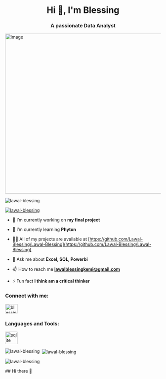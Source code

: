 <h1 align="center">Hi 👋, I'm Blessing</h1>
<h3 align="center">A passionate Data Analyst</h3>
<img width="845" height="515" alt="image" src="https://github.com/user-attachments/assets/9d77feb1-3c2b-4c5d-aaee-0dcea002f97b" />

<p align="left"> <img src="https://komarev.com/ghpvc/?username=lawal-blessing&label=Profile%20views&color=0e75b6&style=flat" alt="lawal-blessing" /> </p>

<p align="left"> <a href="https://github.com/ryo-ma/github-profile-trophy"><img src="https://github-profile-trophy.vercel.app/?username=lawal-blessing" alt="lawal-blessing" /></a> </p>

- 🔭 I’m currently working on **my final project**

- 🌱 I’m currently learning **Phyton**

- 👨‍💻 All of my projects are available at [https://github.com/Lawal-Blessing/Lawal-Blessing](https://github.com/Lawal-Blessing/Lawal-Blessing)

- 💬 Ask me about **Excel, SQL, Powerbi**

- 📫 How to reach me **lawalblessingkemi@gmail.com**

- ⚡ Fun fact **I think am a critical thinker**

<h3 align="left">Connect with me:</h3>
<p align="left">
<a href=["https://linkedin.com/in/blessing lawal"](https://www.linkedin.com/in/blessing-lawal-270a53355) target="blank"><img align="center" src="https://raw.githubusercontent.com/rahuldkjain/github-profile-readme-generator/master/src/images/icons/Social/linked-in-alt.svg" alt="blessing lawal" height="30" width="40" /></a>
</p>

<h3 align="left">Languages and Tools:</h3>
<p align="left"> <a href="https://www.sqlite.org/" target="_blank" rel="noreferrer"> <img src="https://www.vectorlogo.zone/logos/sqlite/sqlite-icon.svg" alt="sqlite" width="40" height="40"/> </a> </p>

<p><img align="left" src="https://github-readme-stats.vercel.app/api/top-langs?username=lawal-blessing&show_icons=true&locale=en&layout=compact" alt="lawal-blessing" /></p>

<p>&nbsp;<img align="center" src="https://github-readme-stats.vercel.app/api?username=lawal-blessing&show_icons=true&locale=en" alt="lawal-blessing" /></p>

<p><img align="center" src="https://github-readme-streak-stats.herokuapp.com/?user=lawal-blessing&" alt="lawal-blessing" /></p>
## Hi there 👋

<!--
**Lawal-Blessing/Lawal-Blessing** is a ✨ _special_ ✨ repository because its `README.md` (this file) appears on your GitHub profile.

Here are some ideas to get you started:

- 🔭 I’m currently working on ...
- 🌱 I’m currently learning ...
- 👯 I’m looking to collaborate on ...
- 🤔 I’m looking for help with ...
- 💬 Ask me about ...
- 📫 How to reach me: ...
- 😄 Pronouns: ...
- ⚡ Fun fact: ...
-->
